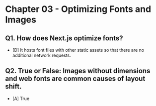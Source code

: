 # Chapter 03 - Optimizing Fonts and Images

## Q1. How does Next.js optimize fonts?

- [D] It hosts font files with other static assets so that there are no additional network requests.

## Q2. True or False: Images without dimensions and web fonts are common causes of layout shift.

- [A] True
